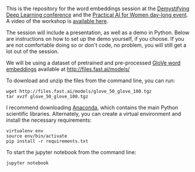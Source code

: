 This is the repository for the word embeddings session at the [Demystifying Deep Learning conference](https://www.eventbrite.com/e/demystifying-deep-learning-ai-tickets-34351888423) and the 
[Practical AI for Women day-long event](https://www.eventbrite.com/e/practical-ai-for-female-engineers-product-managers-and-designers-tickets-34805104003).  A video of the workshop is [available here](https://www.youtube.com/watch?v=25nC0n9ERq4).

The session will include a presentation, as well as a demo in Python.  Below are instructions on how to set up the demo yourself, 
if you choose. If you are not comfortable doing so or don't code, no problem, you will still get a lot out of the session.

We will be using a dataset of pretrained and pre-processed [GloVe word embeddings](https://nlp.stanford.edu/projects/glove/) 
available at http://files.fast.ai/models/

To download and unzip the files from the command line, you can run:

    wget http://files.fast.ai/models/glove_50_glove_100.tgz 
    tar xvzf glove_50_glove_100.tgz

I recommend downloading [Anaconda](https://www.continuum.io/downloads), which contains the main Python scientific libraries.  Alternately, you can create a virtual environment and install the necessary requirements: 

    virtualenv env
    source env/bin/activate
    pip install -r requirements.txt
    
To start the jupyter notebook from the command line:

    jupyter notebook
    
